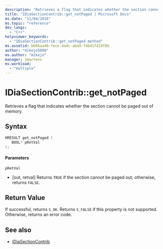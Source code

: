 ```yaml
---
description: "Retrieves a flag that indicates whether the section cannot be paged out of memory."
title: "IDiaSectionContrib::get_notPaged | Microsoft Docs"
ms.date: "11/04/2016"
ms.topic: "reference"
dev_langs:
  - "C++"
helpviewer_keywords:
  - "IDiaSectionContrib::get_notPaged method"
ms.assetid: bb6baa40-fece-4a4c-aba9-f4b41f418f8b
author: "mikejo5000"
ms.author: "mikejo"
manager: jmartens
ms.workload:
  - "multiple"
---
```

# IDiaSectionContrib::get_notPaged
Retrieves a flag that indicates whether the section cannot be paged out of memory.

## Syntax

```C++
HRESULT get_notPaged ( 
   BOOL* pRetVal
);
```

#### Parameters
 `pRetVal`
- [out, retval] Returns `TRUE` if the section cannot be paged out; otherwise, returns `FALSE`.

## Return Value
 If successful, returns `S_OK`. Returns `S_FALSE` if this property is not supported. Otherwise, returns an error code.

## See also
- [IDiaSectionContrib](../../debugger/debug-interface-access/idiasectioncontrib.md)
